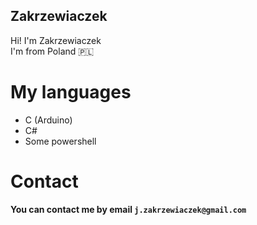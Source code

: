 ## Zakrzewiaczek
Hi! I'm Zakrzewiaczek <br>
I'm from Poland 🇵🇱
# My languages

<ul>
<li>C (Arduino)</li> 
<li>C#</li> 
<li>Some powershell</li>
</ul>

# Contact
**You can contact me by email ```j.zakrzewiaczek@gmail.com```**

